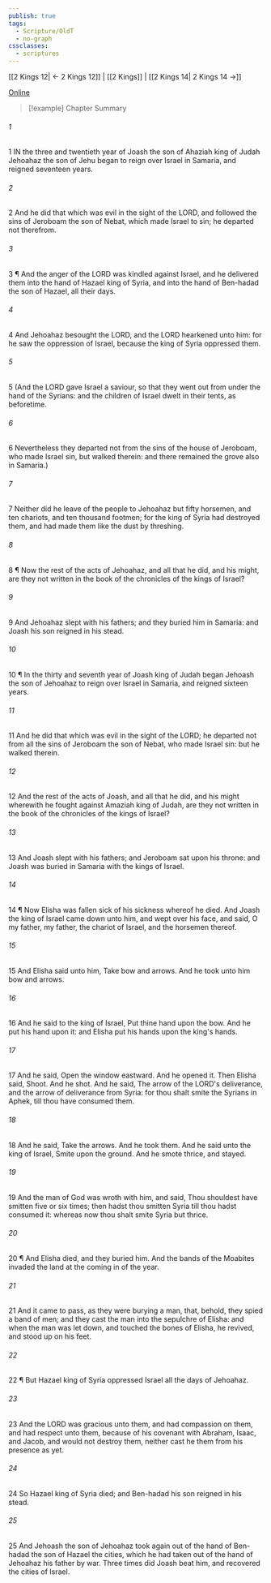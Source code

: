 ```yaml
---
publish: true
tags:
  - Scripture/OldT
  - no-graph
cssclasses:
  - scriptures
---
```

[[2 Kings 12| ← 2 Kings 12]] | [[2 Kings]] | [[2 Kings 14| 2 Kings 14 →]]

[Online](https://churchofjesuschrist.org/study/scriptures/ot/2-kgs/13?lang=eng)

>[!example] Chapter Summary
>
###### 1
1 IN the three and twentieth year of Joash the son of Ahaziah king of Judah Jehoahaz the son of Jehu began to reign over Israel in Samaria, and reigned seventeen years.
###### 2
2 And he did that which was evil in the sight of the LORD, and followed the sins of Jeroboam the son of Nebat, which made Israel to sin; he departed not therefrom.
###### 3
3 ¶ And the anger of the LORD was kindled against Israel, and he delivered them into the hand of Hazael king of Syria, and into the hand of Ben-hadad the son of Hazael, all their days.
###### 4
4 And Jehoahaz besought the LORD, and the LORD hearkened unto him: for he saw the oppression of Israel, because the king of Syria oppressed them.
###### 5
5 (And the LORD gave Israel a saviour, so that they went out from under the hand of the Syrians: and the children of Israel dwelt in their tents, as beforetime.
###### 6
6 Nevertheless they departed not from the sins of the house of Jeroboam, who made Israel sin, but walked therein: and there remained the grove also in Samaria.)
###### 7
7 Neither did he leave of the people to Jehoahaz but fifty horsemen, and ten chariots, and ten thousand footmen; for the king of Syria had destroyed them, and had made them like the dust by threshing.
###### 8
8 ¶ Now the rest of the acts of Jehoahaz, and all that he did, and his might, are they not written in the book of the chronicles of the kings of Israel?
###### 9
9 And Jehoahaz slept with his fathers; and they buried him in Samaria: and Joash his son reigned in his stead.
###### 10
10 ¶ In the thirty and seventh year of Joash king of Judah began Jehoash the son of Jehoahaz to reign over Israel in Samaria, and reigned sixteen years.
###### 11
11 And he did that which was evil in the sight of the LORD; he departed not from all the sins of Jeroboam the son of Nebat, who made Israel sin: but he walked therein.
###### 12
12 And the rest of the acts of Joash, and all that he did, and his might wherewith he fought against Amaziah king of Judah, are they not written in the book of the chronicles of the kings of Israel?
###### 13
13 And Joash slept with his fathers; and Jeroboam sat upon his throne: and Joash was buried in Samaria with the kings of Israel.
###### 14
14 ¶ Now Elisha was fallen sick of his sickness whereof he died.  And Joash the king of Israel came down unto him, and wept over his face, and said, O my father, my father, the chariot of Israel, and the horsemen thereof.
###### 15
15 And Elisha said unto him, Take bow and arrows.  And he took unto him bow and arrows.
###### 16
16 And he said to the king of Israel, Put thine hand upon the bow.  And he put his hand upon it: and Elisha put his hands upon the king's hands.
###### 17
17 And he said, Open the window eastward.  And he opened it.  Then Elisha said, Shoot.  And he shot.  And he said, The arrow of the LORD's deliverance, and the arrow of deliverance from Syria: for thou shalt smite the Syrians in Aphek, till thou have consumed them.
###### 18
18 And he said, Take the arrows.  And he took them.  And he said unto the king of Israel, Smite upon the ground.  And he smote thrice, and stayed.
###### 19
19 And the man of God was wroth with him, and said, Thou shouldest have smitten five or six times; then hadst thou smitten Syria till thou hadst consumed it: whereas now thou shalt smite Syria but thrice.
###### 20
20 ¶ And Elisha died, and they buried him.  And the bands of the Moabites invaded the land at the coming in of the year.
###### 21
21 And it came to pass, as they were burying a man, that, behold, they spied a band of men; and they cast the man into the sepulchre of Elisha: and when the man was let down, and touched the bones of Elisha, he revived, and stood up on his feet.
###### 22
22 ¶ But Hazael king of Syria oppressed Israel all the days of Jehoahaz.
###### 23
23 And the LORD was gracious unto them, and had compassion on them, and had respect unto them, because of his covenant with Abraham, Isaac, and Jacob, and would not destroy them, neither cast he them from his presence as yet.
###### 24
24 So Hazael king of Syria died; and Ben-hadad his son reigned in his stead.
###### 25
25 And Jehoash the son of Jehoahaz took again out of the hand of Ben-hadad the son of Hazael the cities, which he had taken out of the hand of Jehoahaz his father by war.  Three times did Joash beat him, and recovered the cities of Israel.



